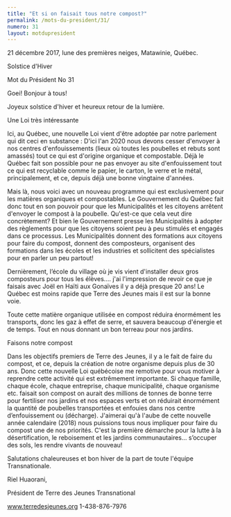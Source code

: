 ```yaml
---
title: "Et si on faisait tous notre compost?"
permalink: /mots-du-president/31/
numero: 31
layout: motdupresident
---
```


21 décembre 2017, lune des premières neiges, Matawinie, Québec.

Solstice d'Hiver

Mot du Président No 31

Goei! Bonjour à tous!

Joyeux solstice d'hiver et heureux retour de la lumière.

Une Loi très intéressante

Ici, au Québec, une nouvelle Loi vient d'être adoptée par notre parlement qui dit ceci en substance : D'ici l'an 2020 nous devons cesser d'envoyer à nos centres d'enfouissements (lieux où toutes les poubelles et rebuts sont amassés) tout ce qui est d'origine organique et compostable. Déjà le Québec fait son possible pour ne pas envoyer au site d'enfouissement tout ce qui est recyclable comme le papier, le carton, le verre et le métal, principalement, et ce, depuis déjà une bonne vingtaine d'années.

Mais là, nous voici avec un nouveau programme qui est exclusivement pour les matières organiques et compostables. Le Gouvernement du Québec fait donc tout en son pouvoir pour que les Municipalités et les citoyens arrêtent d'envoyer le compost à la poubelle. Qu'est-ce que cela veut dire concrètement? Et bien le Gouvernement presse les Municipalités à adopter des règlements pour que les citoyens soient peu à peu stimulés et engagés dans ce processus. Les Municipalités donnent des formations aux citoyens pour faire du compost, donnent des composteurs, organisent des formations dans les écoles et les industries et sollicitent des spécialistes pour en parler un peu partout!

Dernièrement, l’école du village où je vis vient d'installer deux gros composteurs pour tous les élèves.... j'ai l'impression de revoir ce que je faisais avec Joël en Haïti aux Gonaïves il y a déjà presque 20 ans! Le Québec est moins rapide que Terre des Jeunes mais il est sur la bonne voie.

Toute cette matière organique utilisée en compost réduira énormément les transports, donc les gaz à effet de serre, et sauvera beaucoup d'énergie et de temps. Tout en nous donnant un bon terreau pour nos jardins.

Faisons notre compost

Dans les objectifs premiers de Terre des Jeunes, il y a le fait de faire du compost, et ce, depuis la création de notre organisme depuis plus de 30 ans. Donc cette nouvelle Loi québécoise me remotive pour vous motiver à reprendre cette activité qui est extrêmement importante. Si chaque famille, chaque école, chaque entreprise, chaque municipalité, chaque organisme etc. faisait son compost on aurait des millions de tonnes de bonne terre pour fertiliser nos jardins et nos espaces verts et on réduirait énormément la quantité de poubelles transportées et enfouies dans nos centre d’enfouissement ou (décharge). J'aimerai qu'à l'aube de cette nouvelle année calendaire (2018) nous puissions tous nous impliquer pour faire du compost une de nos priorités. C'est la première démarche pour la lutte à la désertification, le reboisement et les jardins communautaires... s’occuper des sols, les rendre vivants de nouveau!

Salutations chaleureuses et bon hiver de la part de toute l'équipe Transnationale.

Riel Huaorani,

Président de Terre des Jeunes Transnational

www.terredesjeunes.org 1-438-876-7976
